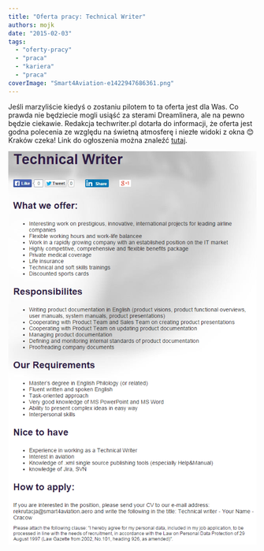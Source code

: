 ```yaml
---
title: "Oferta pracy: Technical Writer"
authors: mojk
date: "2015-02-03"
tags:
  - "oferty-pracy"
  - "praca"
  - "kariera"
  - "praca"
coverImage: "Smart4Aviation-e1422947686361.png"
---
```


Jeśli marzyliście kiedyś o zostaniu pilotem to ta oferta jest dla Was. Co prawda
nie będziecie mogli usiąść za sterami Dreamlinera, ale na pewno będzie ciekawie.
Redakcja techwriter.pl dotarła do informacji, że oferta jest godna polecenia ze
względu na świetną atmosferę i niezłe widoki z okna 😊 Kraków czeka! Link do
ogłoszenia można znaleźć
[tutaj](http://www.smart4aviation.aero/?career/open-positions/krk/technical-writer.html).

[![ofertapracysmart4aviation](images/ofertapracysmart4aviation.png)](http://techwriter.pl/wp-content/uploads/2015/02/ofertapracysmart4aviation.png)
